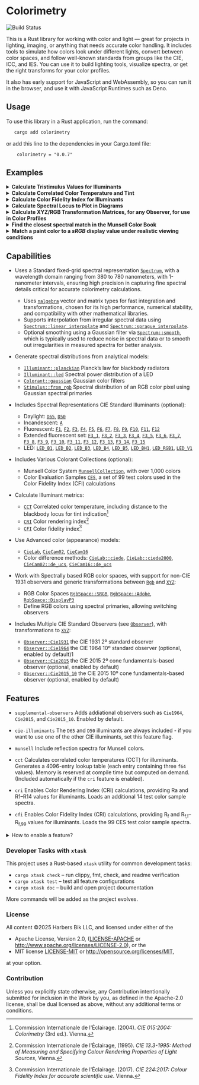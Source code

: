 # Colorimetry

![Build Status](https://github.com/harbik/colorimetry/actions/workflows/build-and-test.yml/badge.svg)

<!-- cargo-rdme start -->

This is a Rust library for working with color and light — great for projects in lighting, imaging, or anything that needs accurate color handling.
It includes tools to simulate how colors look under different lights, convert between color spaces, and follow well-known standards from groups like the CIE, ICC, and IES.
You can use it to build lighting tools, visualize spectra, or get the right transforms for your color profiles.

It also has early support for JavaScript and WebAssembly, so you can run it in the browser, and use it with JavaScript Runtimes such as Deno.

## Usage

To use this library in a Rust application, run the command:

 ```bash
    cargo add colorimetry
```

or add this line to the dependencies in your Cargo.toml file:

```text
    colorimetry = "0.0.7"
```

## Examples

<details>
<summary><strong>Calculate Tristimulus Values for Illuminants</strong></summary>

This example calculates the XYZ tristimulus values of the D65 illuminant for both the CIE 1931 2º standard observer and the CIE 2015 10º observer.

```rust
  use colorimetry::illuminant::D65;

  // D65 Tristimulus values, using the CIE1931 standard observer by default
  let xyz_d65 = D65.xyz(None).set_illuminance(100.0);

  let [x, y, z] = xyz_d65.values();
  // [95.04, 100.0, 108.86]

  // D65 Tristimulus values using the CIE2015 10º observer
  // This requires the `supplemental-observers` feature (enabled by default)
  use colorimetry::observer::Observer::Cie2015_10;
  let xyz_d65_10 = D65
    .xyz(Some(Cie2015_10)).set_illuminance(100.0);

  let [x_10, y_10, z_10] = xyz_d65_10.values();
  //[94.72, 100.0, 107.143]
```

</details>

<details>
<summary><strong>Calculate Correlated Color Temperature and Tint</strong></summary>

The correlated color temperature (CCT) of an illuminant, typically expressed in kelvin (K),
describes whether a light source appears warm (low CCT) or cool (high CCT). It is a key parameter
for characterizing the visual appearance of white light .
This example calculates both the correlated color temperature and the deviation from the Planckian
locus, often referred to as the tint.

```rust
  use colorimetry::illuminant::A;

  // Calculate CCT and Duv for the A illuminant
  // Requires `cct`, and `cie-illuminants` features
  let [cct, duv] = A.cct().unwrap().values();
  // [2855.4977, 0.0]
```

</details>

<details>
<summary><strong>Calculate Color Fidelity Index for Illuminants</strong></summary>

The CIE has announced that the Color Fidelity Index (CFI) will replace the Color Rendering Index
(CRI) as the standard metric for evaluating color rendering. Both indices aim to quantify how
accurately a light source reproduces the colors of illuminated objects. However, the CFI offers a
significant improvement in accuracy by using 99 reference color samples and more advanced color
difference metrics, compared to the CRI’s use of only 8 samples.
Below is an example calculation of the general Color Fidelity Index for the CIE F2 illuminant:

```rust
  use colorimetry::illuminant::F2;

  // Calculate the Color Fidelity Index of the CIE F2 standard illuminant
  // Requires `cfi`, and `cie-illuminants` features
  let cf_f2 = F2.cfi().unwrap();
  let cf = cf_f2.general_color_fidelity_index();
  // 70.3
```

</details>

<details>

<summary><strong>Calculate Spectral Locus to Plot in Diagrams</strong></summary>

The spectral locus is the boundary in a chromaticity diagram that encloses all perceivable,
physically realizable colors. Due to its shape, it is sometimes informally referred to as the
"horseshoe."
Below, we compute the chromaticity coordinates that define the spectral locus.

```rust
  use colorimetry::observer::Observer::Cie1931;
  let mut locus = Vec::new();
  let wavelength_range = Cie1931.spectral_locus_wavelength_range();
  for wavelength in wavelength_range {
    // unwrap OK because nm is in range
    let xyz = Cie1931.xyz_at_wavelength(wavelength).unwrap();
    let chromaticity = xyz.chromaticity();
    locus.push([wavelength as f64, chromaticity.x(), chromaticity.y()]);
  }
  println!("{locus:?}");
```

</details>

<details>
<summary><strong>Calculate XYZ/RGB Transformation Matrices, for any Observer, for use in Color Profiles</strong></summary>

This is usually done with the CIE 1931 Standard Observer, but this library supports any observer—as long as both the color space and the data use the same one.
Instead of fixed XYZ values, it computes conversions from the spectral definitions of the primaries to be able to do so.
Here, we compute transformation matrices for the `DisplayP3` color space using both the `Cie1931` and `Cie2015` observers.

```rust
  use colorimetry::observer::Observer;
  use colorimetry::rgb::RgbSpace::DisplayP3;

  let xyz2rgb_31 = Observer::Cie1931.xyz2rgb(DisplayP3);
  //  2.4933, -0.9313, -0.4027,
  // -0.8298,  1.7629,  0.0236,
  //  0.0355, -0.076,   0.9574

  let rgb2xyz_31 = Observer::Cie1931.rgb2xyz(DisplayP3);
  // 0.4866, 0.2656, 0.1981,
  // 0.2291, 0.6917, 0.0792,
  // 0.0001, 0.0451, 1.0433,

  // requires `supplemental-observers`
  use colorimetry::observer::Observer::Cie2015;

  let xyz2rgb_15 = Cie2015.xyz2rgb(DisplayP3);
  //  2.5258,  -1.0009, -0.3649,
  // -0.9006,   1.8546, -0.0011,
  //  0.0279,  -0.0574,  0.95874
```

</details>

<details>
<summary><strong>Find the closest spectral match in the Munsell Color Book</strong></summary>

This example finds the best matching color in the Munsell Color Book for a given sample—in this case, the R9 test color used in the CRI color rendering method.
It uses the `CieCam16::de_ucs` color difference metric and the `Cie2015_10` standard observer to calculate perceptual similarity.

The closest match identified is Munsell "5R 5/14", a vivid red hue, with a color difference of just 3 ΔE.
In practical terms, a ΔE of 3 is considered a close match—just at the threshold where most observers might start to notice a difference under controlled viewing conditions.

```rust
  // requires `cri`, `supplemental-observers`, and `munsell` features
  use colorimetry::observer::Observer::Cie2015_10;
  use colorimetry::colorant::{MunsellCollection, TCS};

  let cri_r9 = &TCS[8];
  let (key, delta_e) = MunsellCollection::match_ciecam16(
    cri_r9,
    None,
    None,
    Some(Cie2015_10),
  ).unwrap();
  // ("5R4/14", 2.85)
```

</details>

<details>
<summary><strong>Match a paint color to a <i>sRGB</i> display value under realistic viewing conditions</strong></summary>

This example matches the Munsell paint chip <i>5 BG 5/8</i>—a teal/blue-green color—
to its nearest <i>sRGB</i>
<span style="display: inline-block; width: 1em; height: 1em; background-color: rgb(0, 113, 138);
border-radius: 50%; vertical-align: middle; border: 1px solid #000;"></span>
<span>rgb(0, 113, 138)</span>
equivalent, mimicking real-world viewing conditions.

Instead of the traditional <i>CIE 1931 2°</i> observer, this match uses the <i>CIE 2015 10° observer</i>,
which more accurately reflects how paint colors appear on walls. The illumination is based on the warm-white
<i>LED_B2</i> standard illuminant (≈ 3000 K). Together, these adjustments help the display color reflect
what you'd actually see on a freshly painted surface.

```rust
  // requires `supplemental-observers`, and `munsell` features
  use colorimetry::{
    cam::{ViewConditions, CIE248_HOME_SCREEN},
    colorant::Munsell,
    illuminant::LED_B2,
    observer::Observer::{Cie1931, Cie2015_10},
    rgb::RgbSpace::SRGB,
  };

  let paint = Munsell::try_new("5BG5/8").unwrap();
  let vc = ViewConditions::average_surround(6.0);
  let cam_paint = Cie2015_10.ciecam16(&LED_B2, &paint, vc);
  let rgb_2015 = cam_paint
    .rgb(SRGB, Some(CIE248_HOME_SCREEN))
    .unwrap()
    .compress();

  // Use a spectral representation of the Cie2015_10 RGB pixel, using the `Rgb`'s Light trait,
  // and calculate its XYZ tristimulus and RGB values for the CIE 1931 standard observer, the
  // observer
  // required for the sRGB color space.
  let xyz_1931 = Cie1931.xyz(&rgb_2015, None);
  let rgb_1931 = xyz_1931.rgb(SRGB).compress();
  let [r, g, b]: [u8; 3] = rgb_1931.into();
  //  (0, 113, 138)
```

</details>

## Capabilities

- Uses a Standard fixed-grid spectral representation [`Spectrum`], with a wavelength domain ranging from 380 to 780 nanometers, with 1-nanometer intervals, ensuring high precision in capturing fine spectral details critical for accurate colorimetry calculations.
  - Uses [`nalgebra`] vector and matrix types for fast integration and transformations, chosen for its high performance, numerical stability, and compatibility with other mathematical libraries.
  - Supports interpolation from irregular spectral data using [`Spectrum::linear_interpolate`] and [`Spectrum::sprague_interpolate`].
  - Optional smoothing using a Gaussian filter via [`Spectrum::smooth`], which is typically used to reduce noise in spectral data or to smooth out irregularities in measured spectra for better analysis.

- Generate spectral distributions from analytical models:
  - [`Illuminant::planckian`] Planck’s law for blackbody radiators
  - [`Illuminant::led`] Spectral power distribution of a LED
  - [`Colorant::gaussian`] Gaussian color filters
  - [`Stimulus::from_rgb`] Spectral distribution of an RGB color pixel using Gaussian spectral primaries

- Includes Spectral Representations CIE Standard Illuminants (optional):
  - Daylight: [`D65`], [`D50`]
  - Incandescent: [`A`]
  - Fluorescent: [`F1`], [`F2`], [`F3`], [`F4`], [`F5`], [`F6`], [`F7`], [`F8`], [`F9`], [`F10`], [`F11`], [`F12`]
  - Extended fluorescent set: [`F3_1`], [`F3_2`], [`F3_3`], [`F3_4`], [`F3_5`], [`F3_6`], [`F3_7`], [`F3_8`], [`F3_9`], [`F3_10`], [`F3_11`], [`F3_12`], [`F3_13`], [`F3_14`], [`F3_15`]
  - LED: [`LED_B1`], [`LED_B2`], [`LED_B3`], [`LED_B4`], [`LED_B5`], [`LED_BH1`], [`LED_RGB1`], [`LED_V1`]

- Includes Various Colorant Collections (optional):
  - Munsell Color System [`MunsellCollection`], with over 1,000 colors
  - Color Evaluation Samples [`CES`], a set of 99 test colors used in the Color Fidelity Index (CFI) calculations

- Calculate Illuminant metrics:
  - [`CCT`] Correlated color temperature, including distance to the blackbody locus for tint indication[^1]
  - [`CRI`] Color rendering index[^2]
  - [`CFI`] Color fidelity index[^3]

- Use Advanced color (appearance) models:
  - [`CieLab`], [`CieCam02`], [`CieCam16`]
  - Color difference methods: [`CieLab::ciede`], [`CieLab::ciede2000`], [`CieCam02::de_ucs`], [`CieCam16::de_ucs`]

- Work with Spectrally based RGB color spaces, with support for non-CIE 1931 observers and generic transformations between [`Rgb`] and [`XYZ`]:
  - RGB Color Spaces [`RgbSpace::SRGB`],  [`RgbSpace::Adobe`], [`RgbSpace::DisplayP3`]
  - Define RGB colors using spectral primaries, allowing switching observers

- Includes Multiple CIE Standard Observers (see [`Observer`]), with transformations to [`XYZ`]:
  - [`Observer::Cie1931`] the CIE 1931 2º standard observer
  - [`Observer::Cie1964`] the CIE 1964 10º standard observer (optional, enabled by default)1
  - [`Observer::Cie2015`] the CIE 2015 2º cone fundamentals-based observer (optional, enabled by default)
  - [`Observer::Cie2015_10`] the CIE 2015 10º cone fundamentals-based observer (optional, enabled by default)

## Features

- `supplemental-observers`
  Adds addiational observers such as `Cie1964`, `Cie2015`, and `Cie2015_10`. Enabled by default.

- `cie-illuminants`
  The `D65` and `D50` illuminants are always included - if you want to use one of the other CIE illuminants, set this feature flag.
- `munsell`
  Include reflection spectra for Munsell colors.

- `cct`
  Calculates correlated color temperatures (CCT) for illuminants.
  Generates a 4096-entry lookup table (each entry containing three `f64` values).
  Memory is reserved at compile time but computed on demand.
  (Included automatically if the `cri` feature is enabled).

- `cri`
  Enables Color Rendering Index (CRI) calculations, providing Ra and R1–R14 values for illuminants.
  Loads an additional 14 test color sample spectra.

- `cfi`
  Enables Color Fidelity Index (CRI) calculations, providing R<sub>f</sub> and R<sub>f,1</sub>–R<sub>f,99</sub> values for illuminants.
  Loads the 99 CES test color sample spectra.

<details>
<summary>How to enable a feature?</summary>

To enable a feature, such as `cri` and `munsell`, use

```bash
cargo add colorimetry -F cri,munsell
```

or, if you prefer to use the `cargo add` command with the `--features` flag, you can run:

```bash
cargo add colorimetry --features cri,munsell
```

Alternatively, configure features manually in your `Cargo.toml`:

```toml
colorimetry = { version = "0.0.7", features = ["cri", "munsell"] }
```

</details>

### Developer Tasks with `xtask`

This project uses a Rust-based `xtask` utility for common development tasks:

- `cargo xtask check` – run clippy, fmt, check, and readme verification
- `cargo xtask test` – test all feature configurations
- `cargo xtask doc` – build and open project documentation

More commands will be added as the project evolves.

### License

All content &copy;2025 Harbers Bik LLC, and licensed under either of the

- Apache License, Version 2.0,
  ([LICENSE-APACHE](LICENSE-APACHE) or <http://www.apache.org/licenses/LICENSE-2.0>), or the
- MIT license
  [LICENSE-MIT](LICENSE-MIT) or <http://opensource.org/licenses/MIT>,

at your option.

### Contribution

Unless you explicitly state otherwise, any Contribution intentionally submitted
for inclusion in the Work by you, as defined in the Apache-2.0 license, shall be
dual licensed as above, without any additional terms or conditions.

[`nalgebra`]:https://docs.rs/nalgebra/latest/nalgebra/
[`Spectrum`]: https://docs.rs/colorimetry/latest/colorimetry/spectrum/struct.Spectrum.html
[`Spectrum::linear_interpolate`]: https://docs.rs/colorimetry/latest/colorimetry/spectrum/struct.Spectrum.html#method.linear_interpolate
[`Spectrum::sprague_interpolate`]: https://docs.rs/colorimetry/latest/colorimetry/spectrum/struct.Spectrum.html#method.sprague_interpolate
[`Spectrum::smooth`]: https://docs.rs/colorimetry/latest/colorimetry/spectrum/struct.Spectrum.html#method.smooth
[`Illuminant::planckian`]: https://docs.rs/colorimetry/latest/colorimetry/illuminant/struct.Illuminant.html#method.planckian
[`Illuminant::led`]: https://docs.rs/colorimetry/latest/colorimetry/illuminant/struct.Illuminant.html#method.led
[`CieLab`]: https://docs.rs/colorimetry/latest/colorimetry/lab/struct.CieLab.html
[`CieLab::ciede`]: https://docs.rs/colorimetry/latest/colorimetry/lab/struct.CieLab.html#method.ciede
[`CieLab::ciede2000`]: https://docs.rs/colorimetry/latest/colorimetry/lab/struct.CieLab.html#method.ciede2000
[`CieCam02`]: https://docs.rs/colorimetry/latest/colorimetry/cam/struct.CieCam02.html
[`CieCam02::de_ucs`]: https://docs.rs/colorimetry/latest/colorimetry/cam/struct.CieCam02.html#method.de_ucs
[`CieCam16`]: https://docs.rs/colorimetry/latest/colorimetry/cam/struct.CieCam16.html
[`CieCam16::de_ucs`]: https://docs.rs/colorimetry/latest/colorimetry/cam/struct.CieCam16.html#method.de_ucs
[`CCT`]: https://docs.rs/colorimetry/latest/colorimetry/illuminant/struct.CCT.html
[`CRI`]: https://docs.rs/colorimetry/latest/colorimetry/illuminant/struct.CRI.html
[`CFI`]: https://docs.rs/colorimetry/latest/colorimetry/illuminant/struct.CFI.html
[`Colorant::gaussian`]: https://docs.rs/colorimetry/latest/colorimetry/colorant/struct.Colorant.html#method.gaussian
[`Stimulus::from_rgb`]: https://docs.rs/colorimetry/latest/colorimetry/stimulus/struct.Stimulus.html#method.from_rgb
[`Observer`]: https://docs.rs/colorimetry/latest/colorimetry/observer/enum.Observer.html
[`Observer::Cie1931`]: https://docs.rs/colorimetry/latest/colorimetry/observer/enum.Observer.html#variant.Cie1931
[`Observer::Cie1964`]: https://docs.rs/colorimetry/latest/colorimetry/observer/enum.Observer.html#variant.Cie1964
[`Observer::Cie2015`]: https://docs.rs/colorimetry/latest/colorimetry/observer/enum.Observer.html#variant.Ci2015e
[`Observer::Cie2015_10`]: https://docs.rs/colorimetry/latest/colorimetry/observer/enum.Observer.html#variant.Cie2015_10
[`XYZ`]: https://docs.rs/colorimetry/latest/colorimetry/xyz/struct.XYZ.html
[`Rgb`]: https://docs.rs/colorimetry/latest/colorimetry/rgb/struct.RGB.html
[`RgbSpace::SRGB`]: https://docs.rs/colorimetry/latest/colorimetry/rgb/enum.RgbSpace.html#variant.SRGB
[`RgbSpace::Adobe`]: https://docs.rs/colorimetry/latest/colorimetry/rgb/enum.RgbSpace.html#variant.Adobe
[`RgbSpace::DisplayP3`]: https://docs.rs/colorimetry/latest/colorimetry/rgb/enum.RgbSpace.html#variant.DisplayP3

[`CES`]: https://docs.rs/colorimetry/latest/colorimetry/colorant/static.CES.html
[`MunsellCollection`]: https://docs.rs/colorimetry/latest/colorimetry/colorant/struct.MunsellCollection.html

[`D65`]: https://docs.rs/colorimetry/latest/colorimetry/illuminant/static.D65.html
[`D50`]: https://docs.rs/colorimetry/latest/colorimetry/illuminant/static.D50.html
[`A`]: https://docs.rs/colorimetry/latest/colorimetry/illuminant/static.A.html
[`F1`]: https://docs.rs/colorimetry/latest/colorimetry/illuminant/static.F1.html
[`F2`]: https://docs.rs/colorimetry/latest/colorimetry/illuminant/static.F2.html
[`F3`]: https://docs.rs/colorimetry/latest/colorimetry/illuminant/static.F3.html
[`F4`]: https://docs.rs/colorimetry/latest/colorimetry/illuminant/static.F4.html
[`F5`]: https://docs.rs/colorimetry/latest/colorimetry/illuminant/static.F5.html
[`F6`]: https://docs.rs/colorimetry/latest/colorimetry/illuminant/static.F6.html
[`F7`]: https://docs.rs/colorimetry/latest/colorimetry/illuminant/static.F7.html
[`F8`]: https://docs.rs/colorimetry/latest/colorimetry/illuminant/static.F8.html
[`F9`]: https://docs.rs/colorimetry/latest/colorimetry/illuminant/static.F9.html
[`F10`]: https://docs.rs/colorimetry/latest/colorimetry/illuminant/static.F10.html
[`F11`]: https://docs.rs/colorimetry/latest/colorimetry/illuminant/static.F11.html
[`F12`]: https://docs.rs/colorimetry/latest/colorimetry/illuminant/static.F12.html
[`F3_1`]: https://docs.rs/colorimetry/latest/colorimetry/illuminant/static.F3_1.html
[`F3_2`]: https://docs.rs/colorimetry/latest/colorimetry/illuminant/static.F3_2.html
[`F3_3`]: https://docs.rs/colorimetry/latest/colorimetry/illuminant/static.F3_3.html
[`F3_4`]: https://docs.rs/colorimetry/latest/colorimetry/illuminant/static.F3_4.html
[`F3_5`]: https://docs.rs/colorimetry/latest/colorimetry/illuminant/static.F3_5.html
[`F3_6`]: https://docs.rs/colorimetry/latest/colorimetry/illuminant/static.F3_6.html
[`F3_7`]: https://docs.rs/colorimetry/latest/colorimetry/illuminant/static.F3_7.html
[`F3_8`]: https://docs.rs/colorimetry/latest/colorimetry/illuminant/static.F3_8.html
[`F3_9`]: https://docs.rs/colorimetry/latest/colorimetry/illuminant/static.F3_9.html
[`F3_10`]: https://docs.rs/colorimetry/latest/colorimetry/illuminant/static.F3_10.html
[`F3_11`]: https://docs.rs/colorimetry/latest/colorimetry/illuminant/static.F3_11.html
[`F3_12`]: https://docs.rs/colorimetry/latest/colorimetry/illuminant/static.F3_12.html
[`F3_13`]: https://docs.rs/colorimetry/latest/colorimetry/illuminant/static.F3_13.html
[`F3_14`]: https://docs.rs/colorimetry/latest/colorimetry/illuminant/static.F3_14.html
[`F3_15`]: https://docs.rs/colorimetry/latest/colorimetry/illuminant/static.F3_15.html
[`LED_B1`]: https://docs.rs/colorimetry/latest/colorimetry/illuminant/static.LED_B1.html
[`LED_B2`]: https://docs.rs/colorimetry/latest/colorimetry/illuminant/static.LED_B2.html
[`LED_B3`]: https://docs.rs/colorimetry/latest/colorimetry/illuminant/static.LED_B3.html
[`LED_B4`]: https://docs.rs/colorimetry/latest/colorimetry/illuminant/static.LED_B4.html
[`LED_B5`]: https://docs.rs/colorimetry/latest/colorimetry/illuminant/static.LED_B5.html
[`LED_BH1`]: https://docs.rs/colorimetry/latest/colorimetry/illuminant/static.LED_BH1.html
[`LED_RGB1`]: https://docs.rs/colorimetry/latest/colorimetry/illuminant/static.LED_RGB1.html
[`LED_V1`]: https://docs.rs/colorimetry/latest/colorimetry/illuminant/static.LED_V1.html

[^1]: Commission Internationale de l'Éclairage. (2004). *CIE 015:2004: Colorimetry* (3rd ed.). Vienna.
[^2]: Commission Internationale de l'Éclairage, (1995). *CIE 13.3-1995: Method of Measuring and Specifying Colour Rendering Properties of Light Sources*, Vienna.
[^3]: Commission Internationale de l'Éclairage. (2017). *CIE 224:2017: Colour Fidelity Index for accurate scientific use*. Vienna.

<!-- cargo-rdme end -->

